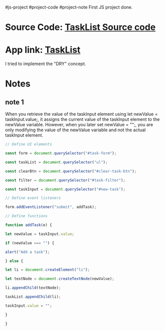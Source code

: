 #js-project #project-code #project-note 
First JS project done.
# Source Code: [TaskList Source code](https://github.com/shamim-001/TaskList)

# App link: [TaskList](https://tasklist-flame.vercel.app/)

I tried to implement the "DRY" concept. 

# Notes
## note 1

When you retrieve the value of the taskInput element using let newValue = taskInput.value;, it assigns the current value of the taskInput element to the newValue variable. However, when you later set newValue = "";, you are only modifying the value of the newValue variable and not the actual taskInput element.
```js
// Define UI elements

const form = document.querySelector("#task-form");

const taskList = document.querySelector("ul");

const clearBtn = document.querySelector("#clear-task-btn");

const filter = document.querySelector("#task-filter");

const taskInput = document.querySelector("#new-task");

// Define event listeners

form.addEventListener("submit", addTask);

// Define functions

function addTask(e) {

let newValue = taskInput.value;

if (newValue === "") {

alert("Add a task");

} else {

let li = document.createElement("li");

let textNode = document.createTextNode(newValue);

li.appendChild(textNode);

taskList.appendChild(li);

taskInput.value = "";

}

}
```

